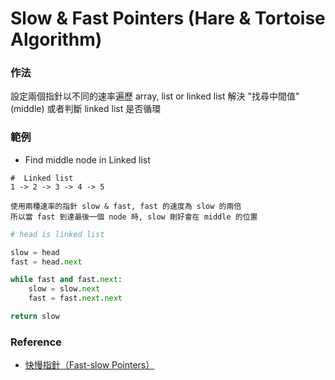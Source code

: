 # Slow & Fast Pointers (Hare & Tortoise Algorithm)


### 作法
設定兩個指針以不同的速率遍歷 array, list or linked list
解決 "找尋中間值" (middle) 或者判斷 linked list 是否循環

### 範例
- Find middle node in Linked list
```
#  Linked list
1 -> 2 -> 3 -> 4 -> 5

使用兩種速率的指針 slow & fast, fast 的速度為 slow 的兩倍
所以當 fast 到達最後一個 node 時, slow 剛好會在 middle 的位置
```

```python
# head is linked list

slow = head
fast = head.next

while fast and fast.next:
    slow = slow.next
    fast = fast.next.next

return slow
```



### Reference
- [快慢指針（Fast-slow Pointers）](https://hackmd.io/@Hsins/fast-slow-pointers#%E4%BE%8B%E9%A1%8C-%E9%8F%88%E8%A1%A8%E7%9A%84%E4%B8%AD%E9%96%93%E7%B5%90%E9%BB%9E%EF%BC%88Middle-of-the-Linked-List%EF%BC%89)